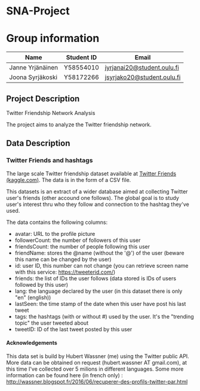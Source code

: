 # SNA-Project


# Group information

| Name             | Student ID | Email                      |
| ---------------- | ---------- | -------------------------- |
| Janne Yrjänäinen | Y58554010  | jyrjanai20@student.oulu.fi |
| Joona Syrjäkoski | Y58172266  | jsyrjako20@student.oulu.fi |

## Project Description
Twitter Friendship Network Analysis

The project aims to analyze the Twitter friendship network.




## Data Description
### Twitter Friends and hashtags

The large scale Twitter friendship dataset available at [Twitter Friends (kaggle.com)](https://www.kaggle.com/datasets/hwassner/TwitterFriends/data). The data is in the form of a CSV file. 

This datasets is an extract of a wider database aimed at collecting Twitter user's friends (other accound one follows). The global goal is to study user's interest thru who they follow and connection to the hashtag they've used.

The data contains the following columns:
- avatar: URL to the profile picture
- followerCount: the number of followers of this user
- friendsCount: the number of people following this user
- friendName: stores the @name (without the '@') of the user (beware this name can be changed by the user)
- id: user ID, this number can not change (you can retrieve screen name with this service: https://tweeterid.com/)
- friends: the list of IDs the user follows (data stored is IDs of users followed by this user)
- lang: the language declared by the user (in this dataset there is only "en" (english))
- lastSeen: the time stamp of the date when this user have post his last tweet
- tags: the hashtags (with or without #) used by the user. It's the "trending topic" the user tweeted about
- tweetID: ID of the last tweet posted by this user

#### Acknowledgements
This data set is build by Hubert Wassner (me) using the Twitter public API. More data can be obtained on request (hubert.wassner AT gmail.com), at this time I've collected over 5 milions in different languages. Some more information can be found here (in french only) : http://wassner.blogspot.fr/2016/06/recuperer-des-profils-twitter-par.html